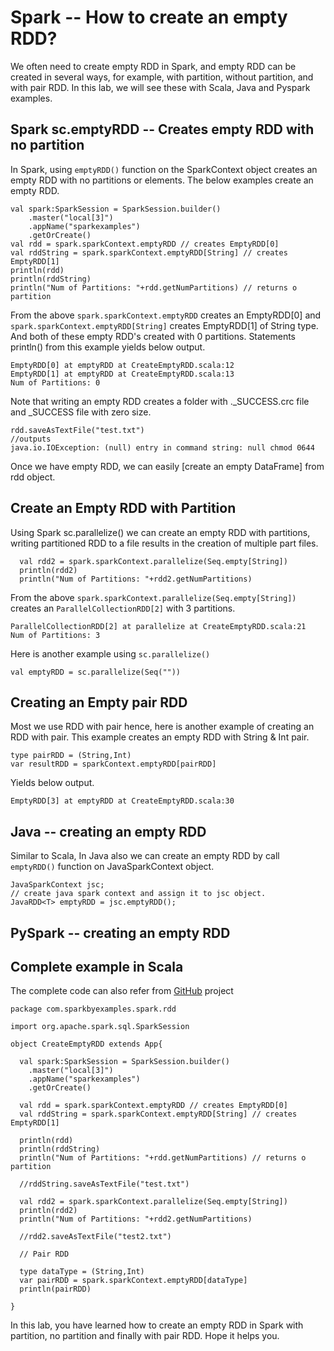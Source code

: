 

Spark -- How to create an empty RDD?
====================================


We often need to create empty RDD in Spark, and empty RDD can be created
in several ways, for example, with partition, without partition, and
with pair RDD. In this lab, we will see these with Scala, Java and
Pyspark examples.



Spark sc.emptyRDD -- Creates empty RDD with no partition
----------------------------------------------------------------------------------------------------------------------------------------------------------

In Spark, using `emptyRDD()` function on the SparkContext object creates
an empty RDD with no partitions or elements. The below examples create
an empty RDD.

```
val spark:SparkSession = SparkSession.builder()
    .master("local[3]")
    .appName("sparkexamples")
    .getOrCreate()
val rdd = spark.sparkContext.emptyRDD // creates EmptyRDD[0]
val rddString = spark.sparkContext.emptyRDD[String] // creates EmptyRDD[1]
println(rdd)
println(rddString)
println("Num of Partitions: "+rdd.getNumPartitions) // returns o partition
```



From the above `spark.sparkContext.emptyRDD` creates an EmptyRDD\[0\]
and `spark.sparkContext.emptyRDD[String]` creates EmptyRDD\[1\] of
String type. And both of these empty RDD's created with 0 partitions.
Statements println() from this example yields below output.



```
EmptyRDD[0] at emptyRDD at CreateEmptyRDD.scala:12
EmptyRDD[1] at emptyRDD at CreateEmptyRDD.scala:13
Num of Partitions: 0
```



Note that writing an empty RDD creates a folder with .\_SUCCESS.crc file
and \_SUCCESS file with zero size.

```
rdd.saveAsTextFile("test.txt")
//outputs
java.io.IOException: (null) entry in command string: null chmod 0644
```



Once we have empty RDD, we can easily [create an empty
DataFrame]
from rdd object.

Create an Empty RDD with Partition
----------------------------------------------------------------------------------------------------------------

Using Spark sc.parallelize() we can create an empty RDD with partitions,
writing partitioned RDD to a file results in the creation of multiple
part files.



```
  val rdd2 = spark.sparkContext.parallelize(Seq.empty[String])
  println(rdd2)
  println("Num of Partitions: "+rdd2.getNumPartitions)
```



From the above `spark.sparkContext.parallelize(Seq.empty[String])`
creates an `ParallelCollectionRDD[2]` with 3 partitions.

```
ParallelCollectionRDD[2] at parallelize at CreateEmptyRDD.scala:21
Num of Partitions: 3
```



Here is another example using `sc.parallelize()`

```
val emptyRDD = sc.parallelize(Seq(""))
```



Creating an Empty pair RDD
------------------------------------------------------------------------------------------------

Most we use RDD with pair hence, here is another example of creating an
RDD with pair. This example creates an empty RDD with String & Int pair.

```
type pairRDD = (String,Int)
var resultRDD = sparkContext.emptyRDD[pairRDD]
```



Yields below output.

```
EmptyRDD[3] at emptyRDD at CreateEmptyRDD.scala:30
```



Java -- creating an empty RDD
-----------------------------------------------------------------------------------------------------

Similar to Scala, In Java also we can create an empty RDD by call
`emptyRDD()` function on JavaSparkContext object.


```
JavaSparkContext jsc;
// create java spark context and assign it to jsc object.
JavaRDD<T> emptyRDD = jsc.emptyRDD();
```



PySpark -- creating an empty RDD
-----------------------------------------------------------------------------------------------------------

Complete example in Scala
----------------------------------------------------------------------------------------------

The complete code can also refer from
[GitHub](https://github.com/sparkbyexamples/spark-examples/blob/master/spark-sql-examples/src/main/scala/com/sparkbyexamples/spark/rdd/CreateEmptyRDD.scala)
project

```
package com.sparkbyexamples.spark.rdd

import org.apache.spark.sql.SparkSession

object CreateEmptyRDD extends App{

  val spark:SparkSession = SparkSession.builder()
    .master("local[3]")
    .appName("sparkexamples")
    .getOrCreate()

  val rdd = spark.sparkContext.emptyRDD // creates EmptyRDD[0]
  val rddString = spark.sparkContext.emptyRDD[String] // creates EmptyRDD[1]

  println(rdd)
  println(rddString)
  println("Num of Partitions: "+rdd.getNumPartitions) // returns o partition

  //rddString.saveAsTextFile("test.txt") 

  val rdd2 = spark.sparkContext.parallelize(Seq.empty[String])
  println(rdd2)
  println("Num of Partitions: "+rdd2.getNumPartitions)

  //rdd2.saveAsTextFile("test2.txt")

  // Pair RDD

  type dataType = (String,Int)
  var pairRDD = spark.sparkContext.emptyRDD[dataType]
  println(pairRDD)

}
```



In this lab, you have learned how to create an empty RDD in Spark
with partition, no partition and finally with pair RDD. Hope it helps
you.


